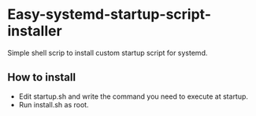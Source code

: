 # Easy-systemd-startup-script-installer
Simple shell scrip to install custom startup script for systemd.

## How to install
- Edit startup.sh and write the command you need to execute at startup.   
- Run install.sh as root.
